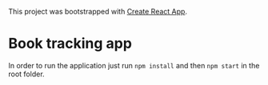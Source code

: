 This project was bootstrapped with [Create React App](https://github.com/facebookincubator/create-react-app).

# Book tracking app

In order to run the application just run `npm install` and then `npm start` 
in the root folder.
